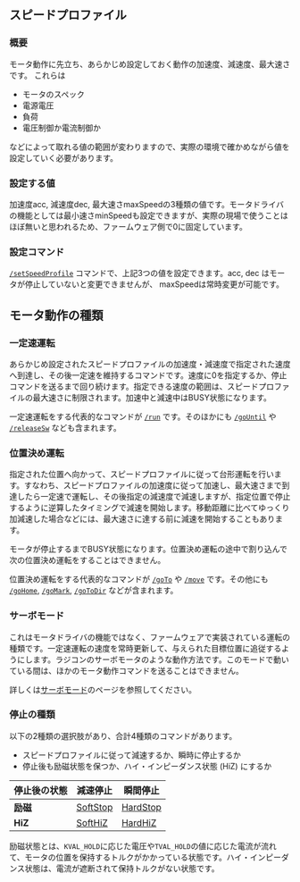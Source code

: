## スピードプロファイル

### 概要

モータ動作に先立ち、あらかじめ設定しておく動作の加速度、減速度、最大速さです。 これらは

- モータのスペック
- 電源電圧
- 負荷
- 電圧制御か電流制御か

などによって取れる値の範囲が変わりますので、実際の環境で確かめながら値を設定していく必要があります。

### 設定する値

加速度acc, 減速度dec, 最大速さmaxSpeedの3種類の値です。モータドライバの機能としては最小速さminSpeedも設定できますが、実際の現場で使うことはほぼ無いと思われるため、ファームウェア側で0に固定しています。

### 設定コマンド

[`/setSpeedProfile`](https://ponoor.com/docs/step400/osc-command-reference/speed-profile/#setspeedprofile_intmotorid_floatacc_floatdec_floatmaxspeed) コマンドで、上記3つの値を設定できます。acc, dec はモータが停止していないと変更できませんが、 maxSpeedは常時変更が可能です。

## モータ動作の種類

### 一定速運転

あらかじめ設定されたスピードプロファイルの加速度・減速度で指定された速度へ到達し、その後一定速を維持するコマンドです。速度に0を指定するか、停止コマンドを送るまで回り続けます。指定できる速度の範囲は、スピードプロファイルの最大速さに制限されます。加速中と減速中はBUSY状態になります。

一定速運転をする代表的なコマンドが [`/run`](https://ponoor.com/docs/step400/osc-command-reference/motor-control/#run_intmotorid_floatspeed) です。そのほかにも [`/goUntil`](https://ponoor.com/docs/step400/osc-command-reference/homing/#gountil_intmotorid_boolact_floatspeed) や [`/releaseSw`](https://ponoor.com/docs/step400/osc-command-reference/homing/#releasesw_intmotorid_boolact_booldir) なども含まれます。

### 位置決め運転

指定された位置へ向かって、スピードプロファイルに従って台形運転を行います。すなわち、スピードプロファイルの加速度に従って加速し、最大速さまで到達したら一定速で運転し、その後指定の減速度で減速しますが、指定位置で停止するように逆算したタイミングで減速を開始します。移動距離に比べてゆっくり加減速した場合などには、最大速さに達する前に減速を開始することもあります。

モータが停止するまでBUSY状態になります。位置決め運転の途中で割り込んで次の位置決め運転をすることはできません。

位置決め運転をする代表的なコマンドが [`/goTo`](https://ponoor.com/docs/step400/osc-command-reference/motor-control/#goto_intmotorid_intposition) や [`/move`](https://ponoor.com/docs/step400/osc-command-reference/motor-control/#move_intmotorid_intstep) です。その他にも [`/goHome`](https://ponoor.com/docs/step400/osc-command-reference/absolute-position-management/#gohome_intmotorid), [`/goMark`](https://ponoor.com/docs/step400/osc-command-reference/absolute-position-management/#gomark_intmotorid), [`/goToDir`](https://ponoor.com/docs/step400/osc-command-reference/motor-control/#gotodir_intmotorid_booldir_intposition) などが含まれます。

### サーボモード

これはモータドライバの機能ではなく、ファームウェアで実装されている運転の種類です。一定速運転の速度を常時更新して、与えられた目標位置に追従するようにします。ラジコンのサーボモータのような動作方法です。このモードで動いている間は、ほかのモータ動作コマンドを送ることはできません。

詳しくは[サーボモード](https://ponoor.com/docs/step400/functional-description/servo-mode/)のページを参照してください。

### 停止の種類

以下の2種類の選択肢があり、合計4種類のコマンドがあります。

- スピードプロファイルに従って減速するか、瞬時に停止するか
- 停止後も励磁状態を保つか、ハイ・インピーダンス状態 (HiZ) にするか

| 停止後の状態 | 減速停止 | 瞬間停止 |
|--------------------|--------------|--------------|
| **励磁** | [SoftStop](https://ponoor.com/docs/step400/osc-command-reference/motor-control/#softstop_intmotorid) | [HardStop](https://ponoor.com/docs/step400/osc-command-reference/motor-control/#hardstop_intmotorid) |
| **HiZ** | [SoftHiZ](https://ponoor.com/docs/step400/osc-command-reference/motor-control/#softhiz_intmotorid) | [HardHiZ](https://ponoor.com/docs/step400/osc-command-reference/motor-control/#hardhiz_intmotorid) |

励磁状態とは、`KVAL_HOLD`に応じた電圧や`TVAL_HOLD`の値に応じた電流が流れて、モータの位置を保持するトルクがかかっている状態です。ハイ・インピーダンス状態は、電流が遮断されて保持トルクがない状態です。